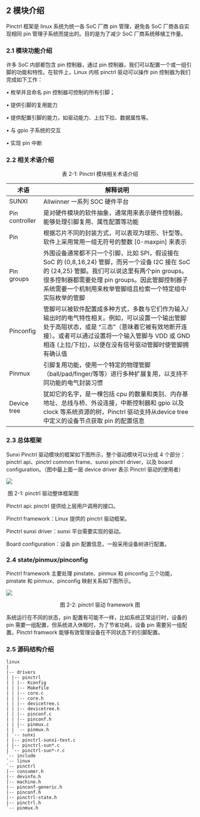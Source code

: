 ## 2 模块介绍

Pinctrl 框架是 linux 系统为统一各 SoC 厂商 pin 管理，避免各 SoC 厂商各自实现相同 pin 管理子系统而提出的。目的是为了减少 SoC 厂商系统移植工作量。



### 2.1 模块功能介绍

许多 SoC 内部都包含 pin 控制器，通过 pin 控制器，我们可以配置一个或一组引脚的功能和特性。在软件上，Linux 内核 pinctrl 驱动可以操作 pin 控制器为我们完成如下工作：

*•* 枚举并且命名 pin 控制器可控制的所有引脚；

*•* 提供引脚的复用能力

*•* 提供配置引脚的能力，如驱动能力、上拉下拉、数据属性等。

*•* 与 gpio 子系统的交互

*•* 实现 pin 中断



### 2.2 相关术语介绍

<center>表 2-1: Pinctrl 模块相关术语介绍</center>

| 术语           | 解释说明                                                     |
| -------------- | ------------------------------------------------------------ |
| SUNXI          | Allwinner 一系列 SOC 硬件平台                                |
| Pin controller | 是对硬件模块的软件抽象，通常用来表示硬件控制器。能够处理引脚复用、属性配置等功能 |
| Pin            | 根据芯片不同的封装方式，可以表现为球形、针型等。软件上采用常用一组无符号的整数 [0-maxpin] 来表示 |
| Pin groups     | 外围设备通常都不只一个引脚，比如 SPI，假设接在 SoC 的 {0,8,16,24} 管脚，而另一个设备 I2C 接在 SoC 的 {24,25} 管脚。我们可以说这里有两个pin groups。很多控制器都需要处理 pin groups。因此管脚控制器子系统需要一个机制用来枚举管脚组且检索一个特定组中实际枚举的管脚 |
| Pinconfig      | 管脚可以被软件配置成多种方式，多数与它们作为输入/输出时的电气特性相关。例如，可以设置一个输出管脚处于高阻状态，或是 “三态”（意味着它被有效地断开连接）。或者可以通过设置将一个输入管脚与 VDD 或 GND 相连 (上拉/下拉)，以便在没有信号驱动管脚时使管脚拥有确认值 |
| Pinmux         | 引脚复用功能，使用一个特定的物理管脚（ball/pad/finger/等等）进行多种扩展复用，以支持不同功能的电气封装习惯 |
| Device tree    | 犹如它的名字，是一棵包括 cpu 的数量和类别、内存基地址、总线与桥、外设连接，中断控制器和 gpio 以及 clock 等系统资源的树，Pinctrl 驱动支持从device tree 中定义的设备节点获取 pin 的配置信息 |



### 2.3 总体框架

Sunxi Pinctrl 驱动模块的框架如下图所示，整个驱动模块可以分成 4 个部分：pinctrl api、pinctrl common frame、sunxi pinctrl driver，以及 board configuration。（图中最上面一层 device driver 表示 Pinctrl 驱动的使用者）

![](https://photos.100ask.net/Tina-Sdk/LinuxGPIODevelopmentGuide_001.png)

​                                                               图 2-1: pinctrl 驱动整体框架图

Pinctrl api: pinctrl 提供给上层用户调用的接口。

Pinctrl framework：Linux 提供的 pinctrl 驱动框架。

Pinctrl sunxi driver：sunxi 平台需要实现的驱动。

Board configuration：设备 pin 配置信息，一般采用设备树进行配置。



### 2.4 state/pinmux/pinconfig

Pinctrl framework 主要处理 pinstate、pinmux 和 pinconfig 三个功能，pinstate 和 pinmux、pinconfig 映射关系如下图所示。

![](https://photos.100ask.net/Tina-Sdk/LinuxGPIODevelopmentGuide_002.png)

<center>图 2-2: pinctrl 驱动 framework 图</center>

系统运行在不同的状态，pin 配置有可能不一样，比如系统正常运行时，设备的 pin 需要一组配置，但系统进入休眠时，为了节省功耗，设备 pin 需要另一组配置。Pinctrl framwork 能够有效管理设备在不同状态下的引脚配置。



### 2.5 源码结构介绍

```
linux
|
|-- drivers
| |-- pinctrl
| | |-- Kconfig
| | |-- Makefile
| | |-- core.c
| | |-- core.h
| | |-- devicetree.c
| | |-- devicetree.h
| | |-- pinconf.c
| | |-- pinconf.h
| | |-- pinmux.c
| | `-- pinmux.h
| `-- sunxi
| |-- pinctrl-sunxi-test.c
| |-- pinctrl-sun*.c
| `-- pinctrl-sun*-r.c
`-- include
`-- linux
`-- pinctrl
|-- consumer.h
|-- devinfo.h
|-- machine.h
|-- pinconf-generic.h
|-- pinconf.h
|-- pinctrl-state.h
|-- pinctrl.h
`-- pinmux.h
```

